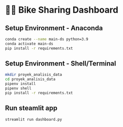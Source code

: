 # 🚴‍♂️ Bike Sharing Dashboard

## Setup Environment - Anaconda
```bash
conda create --name main-ds python=3.9
conda activate main-ds
pip install -r requirements.txt
```
## Setup Environment - Shell/Terminal
```bash
mkdir proyek_analisis_data
cd proyek_analisis_data
pipenv install
pipenv shell
pip install -r requirements.txt
```
## Run steamlit app
```bash
streamlit run dashboard.py
```
